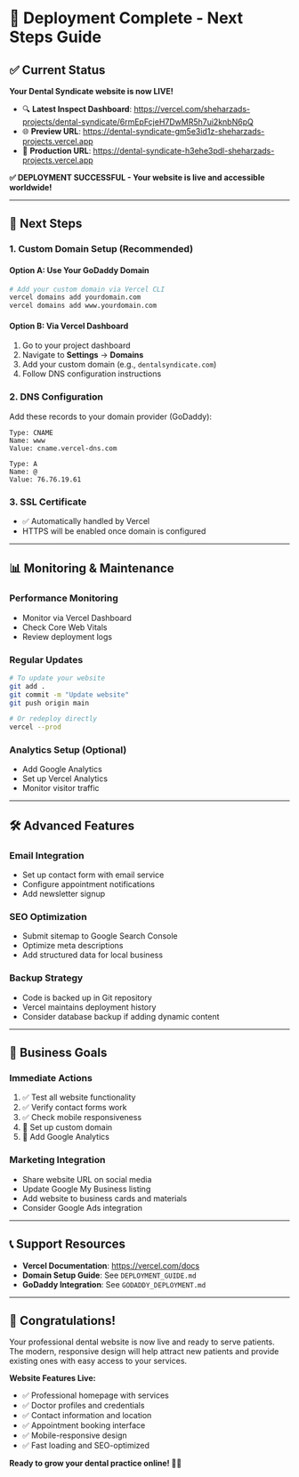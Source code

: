 # 🎉 Deployment Complete - Next Steps Guide

## ✅ Current Status

**Your Dental Syndicate website is now LIVE!**

- 🔍 **Latest Inspect Dashboard**: https://vercel.com/sheharzads-projects/dental-syndicate/6rmEpFcjeH7DwMR5h7ui2knbN6pQ
- 🌐 **Preview URL**: https://dental-syndicate-gm5e3id1z-sheharzads-projects.vercel.app
- 🚀 **Production URL**: https://dental-syndicate-h3ehe3pdl-sheharzads-projects.vercel.app

**✅ DEPLOYMENT SUCCESSFUL - Your website is live and accessible worldwide!**

---

## 🔄 Next Steps

### 1. **Custom Domain Setup** (Recommended)

#### Option A: Use Your GoDaddy Domain
```bash
# Add your custom domain via Vercel CLI
vercel domains add yourdomain.com
vercel domains add www.yourdomain.com
```

#### Option B: Via Vercel Dashboard
1. Go to your project dashboard
2. Navigate to **Settings** → **Domains**
3. Add your custom domain (e.g., `dentalsyndicate.com`)
4. Follow DNS configuration instructions

### 2. **DNS Configuration**

Add these records to your domain provider (GoDaddy):

```
Type: CNAME
Name: www
Value: cname.vercel-dns.com

Type: A
Name: @
Value: 76.76.19.61
```

### 3. **SSL Certificate**
- ✅ Automatically handled by Vercel
- HTTPS will be enabled once domain is configured

---

## 📊 Monitoring & Maintenance

### **Performance Monitoring**
- Monitor via Vercel Dashboard
- Check Core Web Vitals
- Review deployment logs

### **Regular Updates**
```bash
# To update your website
git add .
git commit -m "Update website"
git push origin main

# Or redeploy directly
vercel --prod
```

### **Analytics Setup** (Optional)
- Add Google Analytics
- Set up Vercel Analytics
- Monitor visitor traffic

---

## 🛠️ Advanced Features

### **Email Integration**
- Set up contact form with email service
- Configure appointment notifications
- Add newsletter signup

### **SEO Optimization**
- Submit sitemap to Google Search Console
- Optimize meta descriptions
- Add structured data for local business

### **Backup Strategy**
- Code is backed up in Git repository
- Vercel maintains deployment history
- Consider database backup if adding dynamic content

---

## 🎯 Business Goals

### **Immediate Actions**
1. ✅ Test all website functionality
2. ✅ Verify contact forms work
3. ✅ Check mobile responsiveness
4. 🔄 Set up custom domain
5. 🔄 Add Google Analytics

### **Marketing Integration**
- Share website URL on social media
- Update Google My Business listing
- Add website to business cards and materials
- Consider Google Ads integration

---

## 📞 Support Resources

- **Vercel Documentation**: https://vercel.com/docs
- **Domain Setup Guide**: See `DEPLOYMENT_GUIDE.md`
- **GoDaddy Integration**: See `GODADDY_DEPLOYMENT.md`

---

## 🎊 Congratulations!

Your professional dental website is now live and ready to serve patients. The modern, responsive design will help attract new patients and provide existing ones with easy access to your services.

**Website Features Live:**
- ✅ Professional homepage with services
- ✅ Doctor profiles and credentials
- ✅ Contact information and location
- ✅ Appointment booking interface
- ✅ Mobile-responsive design
- ✅ Fast loading and SEO-optimized

**Ready to grow your dental practice online! 🦷✨**